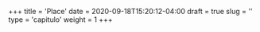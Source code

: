 +++
title = 'Place'
date = 2020-09-18T15:20:12-04:00
draft = true
slug = ''
type = 'capitulo'
weight = 1
+++